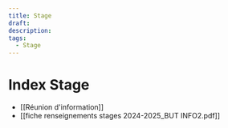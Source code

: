 ```yaml
---
title: Stage
draft: 
description: 
tags:
  - Stage
---
```

# Index Stage
- [[Réunion d'information]]
- [[fiche renseignements stages 2024-2025_BUT INFO2.pdf]]
